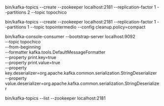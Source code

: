 bin/kafka-topics --create --zookeeper localhost:2181 --replication-factor 1 --partitions 2 --topic topochico


bin/kafka-topics --create --zookeeper localhost:2181 --replication-factor 1 --partitions 1 --topic topointermedio --config cleanup.policy=compact

bin/kafka-console-consumer --bootstrap-server localhost:9092 \
    --topic topochico \
    --from-beginning \
    --formatter kafka.tools.DefaultMessageFormatter \
    --property print.key=true \
    --property print.value=true \
    --property key.deserializer=org.apache.kafka.common.serialization.StringDeserializer \
    --property value.deserializer=org.apache.kafka.common.serialization.StringDeserializer

bin/kafka-topics --list --zookeeper localhost:2181